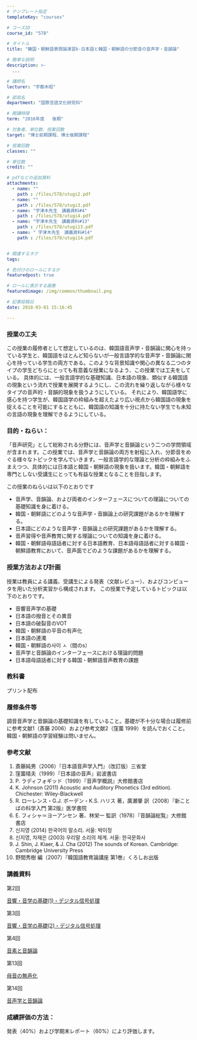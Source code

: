 ```yaml
---
# テンプレート指定
templateKey: "courses"

# コースID
course_id: "578"

# タイトル
title: "韓国・朝鮮語表現論演習b-日本語と韓国・朝鮮語の分節音の音声学・音韻論"

# 簡単な説明
description: >-
  ...

# 講師名
lecturer: "宇都木昭"

# 部局名
department: "国際言語文化研究科"

# 開講時限
term: "2016年度	後期"

# 対象者、単位数、授業回数
target: "博士前期課程、博士後期課程"

# 授業回数
classes: ""

# 単位数
credit: ""

# pdfなどの追加資料
attachments: 
  - name: "" 
    path : /files/578/utugi2.pdf
  - name: "" 
    path : /files/578/utugi3.pdf
  - name: "宇津木先生　講義資料#4" 
    path : /files/578/utugi4.pdf
  - name: "宇津木先生　講義資料#13" 
    path : /files/578/utugi13.pdf
  - name: "	宇津木先生　講義資料#14" 
    path : /files/578/utugi14.pdf


# 関連するタグ
tags:

# 色付けのロールにするか
featuredpost: true

# ロールに表示する画像
featuredimage: /img/common/thumbnail.png

# 記事投稿日
date: 2018-03-01 15:16:45

---
```


  
### 授業の工夫  
この授業の履修者として想定しているのは、韓国語音声学・音韻論に関心を持っている学生と、韓国語をほとんど知らないが一般言語学的な音声学・音韻論に関心を持っている学生の両方である。このような背景知識や関心の異なる二つのタイプの学生どちらにとっても有意義な授業になるよう、この授業では工夫をしている。 具体的には、一般言語学的な基礎知識、日本語の現象、類似する韓国語の現象という流れで授業を展開するようにし、この流れを繰り返しながら様々なタイプの音声的・音韻的現象を扱うようにしている。 それにより、韓国語学に感心を持つ学生が、韓国語学の枠組みを超えたより広い視点から韓国語の現象を捉えることを可能にするとともに、韓国語の知識を十分に持たない学生でも未知の言語の現象を理解できるようにしている。

### 目的・ねらい：

「音声研究」として総称される分野には、音声学と音韻論という二つの学問領域が含まれます。この授業では、音声学と音韻論の両方を射程に入れ、分節音をめぐる様々なトピックを学んでいきます。一般言語学的な理論と分析の枠組みをふまえつつ、具体的には日本語と韓国・朝鮮語の現象を扱います。韓国・朝鮮語を専門としない受講生にとっても有益な授業となることを目指します。 

この授業のねらいは以下のとおりです

  * 音声学、音韻論、および両者のインターフェースについての理論についての基礎知識を身に着ける。
  * 韓国・朝鮮語にどのような音声学・音韻論上の研究課題があるかを理解する。
  * 日本語にどのような音声学・音韻論上の研究課題があるかを理解する。
  * 音声習得や音声教育に関する理論についての知識を身に着ける。
  * 韓国・朝鮮語母語話者に対する日本語教育、日本語母語話者に対する韓国・朝鮮語教育において、音声面でどのような課題があるかを理解する。

  
### 授業方法および計画  
授業は教員による講義、受講生による発表（文献レビュー）、およびコンピュータを用いた分析実習から構成されます。 この授業で予定しているトピックは以下のとおりです。  
* 音響音声学の基礎  
* 日本語の撥音とその異音  
* 日本語の破裂音のVOT  
* 韓国・朝鮮語の平音の有声化  
* 日本語の連濁  
* 韓国・朝鮮語の사이 ㅅ（間のs）  
* 音声学と音韻論のインターフェースにおける理論的問題  
* 日本語母語話者に対する韓国・朝鮮語音声教育の課題 

### 教科書

プリント配布

### 履修条件等

調音音声学と音韻論の基礎知識を有していること。基礎が不十分な場合は履修前に参考文献1（斎藤 2006）および参考文献2（窪薗 1999）を読んでおくこと。韓国・朝鮮語の学習経験は問いません。 

### 参考文献

  1. 斎藤純男（2006）『日本語音声学入門』（改訂版）三省堂
  2. 窪薗晴夫（1999）『日本語の音声』岩波書店
  3. P. ラディフォギッド（1999）『音声学概説』大修館書店
  4. K. Johnson (2011) Acoustic and Auditory Phonetics (3rd edition). Chichester: Wiley-Blackwell
  5. R. ローレンス・G.J. ボーデン・K.S. ハリス 著，廣瀬肇 訳（2008）『新ことばの科学入門 第2版』医学書院
  6. E. フィシャ＝ヨーアンセン 著、林栄一 監訳（1978）『音韻論総覧』大修館書店
  7. 신지영 (2014) 한국어의 말소리. 서울: 박이정
  8. 신지영, 차재은 (2003) 우리말 소리의 체계. 서울: 한국문화사
  9. J. Shin, J. Kiaer, & J. Cha (2012) The sounds of Korean. Cambridge: Cambridge University Press
 10. 野間秀樹 編（2007）『韓国語教育論講座 第1巻』くろしお出版

### 講義資料

第2回 


[音響・音学の基礎(1)・デジタル信号処理](/files/578/utugi2.pdf) 

第3回 


[音響・音学の基礎(2)・デジタル信号処理](/files/578/utugi3.pdf) 

第4回 


[音素と音韻論](/files/578/utugi4.pdf) 

第13回 


[母音の無声化 ](/files/578/utugi13.pdf) 

第14回 


[音声学と音韻論](/files/578/utugi14.pdf) 

### 成績評価の方法：

発表（40%）および学期末レポート（60%）により評価します。
